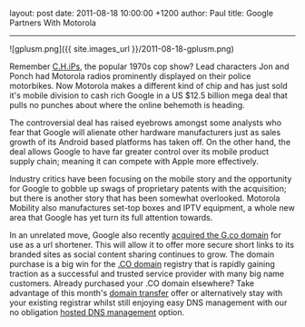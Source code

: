 layout: post
date: 2011-08-18 10:00:00 +1200
author: Paul
title: Google Partners With Motorola



----

![gplusm.png]({{ site.images_url }}/2011-08-18-gplusm.png)

Remember [C.H.iPs](http://en.wikipedia.org/wiki/CHiPs), the popular 1970s cop show? Lead characters Jon and Ponch had Motorola radios prominently displayed on their police motorbikes. Now Motorola makes a different kind of chip and has just sold it's mobile division to cash rich Google in a US $12.5 billion mega deal that pulls no punches about where the online behemoth is heading.

The controversial deal has raised eyebrows amongst some analysts who fear that Google will alienate other hardware manufacturers just as sales growth of its Android based platforms has taken off. On the other hand, the deal allows Google to have far greater control over its mobile product supply chain; meaning it can compete with Apple more effectively.

Industry critics have been focusing on the mobile story and the opportunity for Google to gobble up swags of proprietary patents with the acquisition; but there is another story that has been somewhat overlooked. Motorola Mobility also manufactures set-top boxes and IPTV equipment, a whole new area that Google has yet turn its full attention towards. 

In an unrelated move, Google also recently [acquired the G.co domain](http://googleblog.blogspot.com/2011/07/gco-official-url-shortcut-for-google.html) for use as a url shortener. This will allow it to offer more secure short links to its branded sites as social content sharing continues to grow. The domain purchase is a big win for the [.CO domain](https://iwantmyname.co.nz/domains/co-colombian-domain-name-registration-for-colombia) registry that is rapidly gaining traction as a successful and trusted service provider with many big name customers. Already purchased your .CO domain elsewhere? Take advantage of this month's [domain transfer](https://iwantmyname.co.nz/domains/domain-transfer) offer or alternatively stay with your existing registrar whilst still enjoying easy DNS management with our no obligation [hosted DNS management](https://iwantmyname.com/blog/2011/08/simplify-your-domain-dns-management.html) option.
